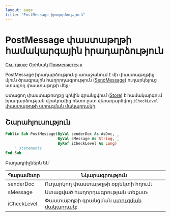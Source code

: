 ```yaml
---
layout: page
title: "PostMessage իրադարձություն"
---
```


# PostMessage փաստաթղթի համակարգային իրադարձություն

[См. также](../scriptstproced.md) Օրինակ [Применяется к](../Defs/doc.md)

PostMessage իրադարձությունը առաջանում է մի փաստաթղթից մյուն ծրագրային հաղորդագրություն ([SendMessage](../Functions/ASDOC/SendMessage.md)) ուղարկելուց ստացող փաստաթղթի մեջ։

Ստացող փաստաթուղթը կրկին գրանցվում ([Store](../Functions/ASDOC/Store.md)) է համակարգում իրադարձության մշակումից հետո ըստ վերադարձվող `iCheckLevel`՝ [փաստաթղթի ստուգման մակարդակի](../Functions/ASDOC/DocCheckLevel.md)։

## Շարահյուսություն

``` vb
Public Sub PostMessage(ByVal senderDoc As AsDoc, _
                       ByVal sMessage As String, _
                       ByRef iCheckLevel As Long)
    ' statements
End Sub
```

Բաղադրիչներն են՝

| Պարամետր | Նկարագրություն |
|--|--|
| senderDoc | Ուղարկող փաստաթղթի օբյեկտի հղում։ |
| sMessage | Ստացված հաղորդագրության տեքստ։ |
| iCheckLevel | Փաստաթղթի գրանցման [ստուգման մակարդակ](../Functions/ASDOC/DocCheckLevel.md): |
